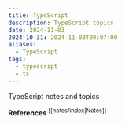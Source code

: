 ```yaml
---
title: TypeScript
description: TypeScript topics
date: 2024-11-03
2024-10-31: 2024-11-03T09:07:00
aliases:
  - TypeScript
tags:
  - typescript
  - ts
---
```

TypeScript notes and topics

**References**
<sup>[[notes/index|Notes]]</sup>
